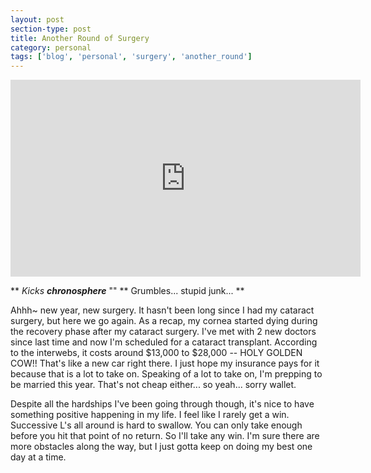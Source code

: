 ```yaml
---
layout: post
section-type: post
title: Another Round of Surgery
category: personal
tags: ['blog', 'personal', 'surgery', 'another_round']
---
```


<p align="center">
        <div class="videoWrapper">
<iframe width="560" height="315" src="https://www.youtube.com/embed/u_Te2b3ztcQ?si=0zRdYT6fZhoLFFIP" title="YouTube video player" frameborder="0" allow="accelerometer; autoplay; clipboard-write; encrypted-media; gyroscope; picture-in-picture" allowfullscreen></iframe>
        </div>
</p>

** <i>Kicks <b>chronosphere</b></i> "" 
** Grumbles... stupid junk... **

Ahhh~ new year, new surgery. It hasn't been long since I had my cataract surgery, but here we go again. As a recap, my cornea started dying during the recovery phase after my cataract surgery. I've met with 2 new doctors since last time and now I'm scheduled for a cataract transplant. According to the interwebs, it costs around $13,000 to $28,000 -- HOLY GOLDEN COW!! That's like a new car right there. I just hope my insurance pays for it because that is a lot to take on. Speaking of a lot to take on, I'm prepping to be married this year. That's not cheap either... so yeah... sorry wallet.

Despite all the hardships I've been going through though, it's nice to have something positive happening in my life. I feel like I rarely get a win. Successive L's all around is hard to swallow. You can only take enough before you hit that point of no return. So I'll take any win. I'm sure there are more obstacles along the way, but I just gotta keep on doing my best one day at a time.
